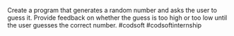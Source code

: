 Create a program that generates a random number and asks the user to guess it. Provide feedback on whether the guess is too
high or too low until the user guesses the correct number.
#codsoft #codsoftinternship

